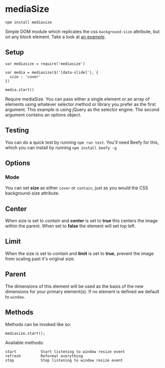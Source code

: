 # mediaSize

`npm install mediasize`

Simple DOM module which replicates the css `background-size` attribute, but on any block element. Take a look at [an example](http://jondashkyle.github.io/mediaSize/).

## Setup

```
var mediasize = require('mediasize')

var media = mediasize($('[data-slide]'), {
  size : 'cover'
})

media.start()
```

Require mediaSize. You can pass either a single element or an array of elements using whatever selector method or library you prefer as the first argument. This example is using jQuery as the selector engine. The second argument contains an options object.

## Testing

You can do a quick test by running `npm run test`. You'll need Beefy for this, which you can install by running `npm install beefy -g`

## Options

### Mode 
You can set **size** as either `cover` or `contain`, just as you would the CSS background-size attribute.

## Center
When size is set to *contain* and **center** is set to **true** this centers the image within the parent. When set to **false** the element will set top left.

## Limit
When the size is set to *contain* and **limit** is set to **true**, prevent the image from scaling past it's original size.

## Parent
The dimensions of this element will be used as the basis of the new dimensions for your primary element(s). If no element is defined we default to `window`.

## Methods

Methods can be invoked like so:
```
mediasize.start();
```

Available methods:
```
start           Start listening to window resize event
refresh         Reformat everything
stop            Stop listening to window resize event
```
